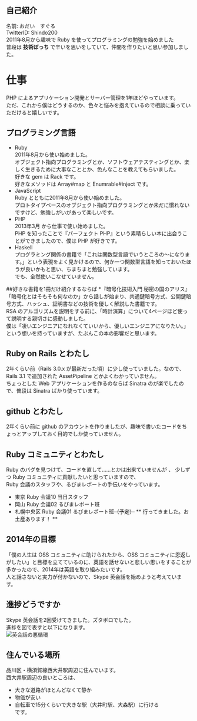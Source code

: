 ## 自己紹介
名前: おだい　すぐる  
TwitterID: Shindo200  
2011年8月から趣味で Ruby を使ってプログラミングの勉強を始めました  
普段は **技術ぼっち** で辛いを思いをしていて、仲間を作りたいと思い参加しました。

# 仕事
PHP によるアプリケーション開発とサーバー管理を1年ほどやっています。  
ただ、これから僕はどうするのか、色々と悩みを抱えているので相談に乗っていただけると嬉しいです。

## プログラミング言語
* Ruby  
2011年8月から使い始めました。  
オブジェクト指向プログラミングとか、ソフトウェアテスティングとか、楽しく生きるために大事なこととか、色んなことを教えてもらいました。  
好きな gem は Rack です。  
好きなメソッドは Array#map と Enumrable#inject です。
* JavaScript  
Ruby とともに2011年8月から使い始めました。  
プロトタイプベースのオブジェクト指向プログラミングとか未だに慣れないですけど、勉強しがいがあって楽しいです。  
* PHP  
2013年3月 から仕事で使い始めました。  
PHP を知ったことで『パーフェクト PHP』という素晴らしい本に出会うことができましたので、僕は PHP が好きです。
* Haskell  
プログラミング関係の書籍で「これは関数型言語でいうところの〜になります。」という表現をよく見かけるので、何か一つ関数型言語を知っておいたほうが良いかもと思い、ちまちまと勉強しています。  
でも、全然使いこなせていません。

##好きな書籍を1冊だけ紹介するならば
*『暗号化技術入門 秘密の国のアリス』  
「暗号化とはそもそも何なのか」から話しが始まり、共通鍵暗号方式、公開鍵暗号方式、ハッシュ、証明書などの技術を優しく解説した書籍です。  
RSA のアルゴリズムを説明をする前に、「時計演算」について4ページほど使って説明する親切さに感動しました。  
僕は「凄いエンジニアになれなくていいから、優しいエンジニアになりたい。」という想いを持っていますが、たぶんこの本の影響だと思います。

## Ruby on Rails とわたし
2年くらい前（Rails 3.0.x が最新だった頃）に少し使っていました。なので、Rails 3.1 で追加された AssetPipeline とかよくわかっていません。  
ちょっとした Web アプリケーションを作るのならば Sinatra のが楽でしたので、普段は Sinatra ばかり使っています。  

## github とわたし
2年くらい前に github のアカウントを作りましたが、趣味で書いたコードをちょっとアップしておく目的でしか使っていません。  

## Ruby コミュニティとわたし
Ruby のバグを見つけて、コードを直して……とかは出来ていませんが  、
少しずつ Ruby コミュニティに貢献したいと思っていますので、  
Ruby 会議のスタッフや、るびまレポートの手伝いをやっています。  
- 東京 Ruby 会議10 当日スタッフ
- 岡山 Ruby 会議02 るびまレポート班
- 札幌中央区 Ruby 会議01 るびまレポート班~~（予定）~~ ** 行ってきました。お土産あります！ **

## 2014年の目標
「僕の人生は OSS コミュニティに助けられたから、OSS コミュニティに恩返しがしたい」と目標を立てているのに、英語を話せないと悲しい思いをすることが多かったので、2014年は英語を取り組みたいです。  
人と話さないと実力が付かないので、Skype 英会話を始めようと考えています。

## 進捗どうですか
Skype 英会話を2回受けてきました。ズタボロでした。  
進捗を図で表すと以下になります。  
![英会話の悪循環](http://cdn-ak.f.st-hatena.com/images/fotolife/S/Shindo_Masaya/20140210/20140210182716.jpg?1392024443)

## 住んでいる場所
品川区・横須賀線西大井駅周辺に住んでいます。  
西大井駅周辺の良いところは、  
* 大きな道路がほとんどなくて静か  
* 物価が安い  
* 自転車で15分くらいで大きな駅（大井町駅、大森駅）に行ける  
です。
